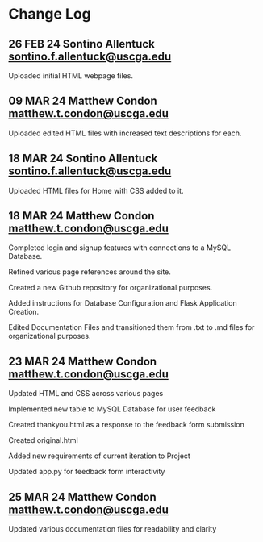 # Change Log



## 26 FEB 24     Sontino Allentuck <sontino.f.allentuck@uscga.edu>

Uploaded initial HTML webpage files.



## 09 MAR 24     Matthew Condon <matthew.t.condon@uscga.edu>

Uploaded edited HTML files with increased text descriptions for each.



## 18 MAR 24     Sontino Allentuck <sontino.f.allentuck@uscga.edu>

Uploaded HTML files for Home with CSS added to it.



## 18 MAR 24     Matthew Condon <matthew.t.condon@uscga.edu>

Completed login and signup features with connections to a MySQL Database.

Refined various page references around the site.

Created a new Github repository for organizational purposes.

Added instructions for Database Configuration and Flask Application Creation.

Edited Documentation Files and transitioned them from .txt to .md files for organizational purposes.



## 23 MAR 24     Matthew Condon <matthew.t.condon@uscga.edu>

Updated HTML and CSS across various pages

Implemented new table to MySQL Database for user feedback

Created thankyou.html as a response to the feedback form submission

Created original.html

Added new requirements of current iteration to Project

Updated app.py for feedback form interactivity



## 25 MAR 24     Matthew Condon <matthew.t.condon@uscga.edu>

Updated various documentation files for readability and clarity
